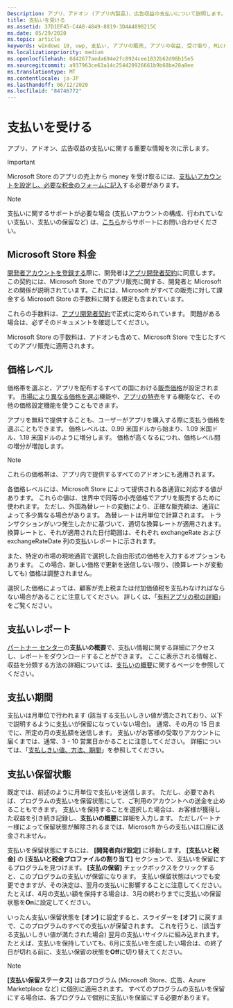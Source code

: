 ```yaml
---
Description: アプリ、アドオン (アプリ内製品)、広告収益の支払いについて説明します。
title: 支払いを受ける
ms.assetid: 37D1EF45-C4A8-4849-8819-3D4A4898215C
ms.date: 05/29/2020
ms.topic: article
keywords: windows 10, uwp, 支払い, アプリの販売, アプリの収益, 受け取り, Microsoft Store の手数料, 支払い保留, パーセント
ms.localizationpriority: medium
ms.openlocfilehash: 0d42677aeda694e2fc8924cee1832b62d98b15e5
ms.sourcegitcommit: a937963ce63a14c254420926661b9b68be28a8ee
ms.translationtype: MT
ms.contentlocale: ja-JP
ms.lasthandoff: 06/12/2020
ms.locfileid: "84746772"
---
```

# <a name="getting-paid"></a>支払いを受ける
アプリ、アドオン、広告収益の支払いに関する重要な情報を次に示します。

> [!IMPORTANT]
> Microsoft Store のアプリの売上から money を受け取るには、[支払いアカウントを設定し、必要な税金のフォームに記入](setting-up-your-payout-account-and-tax-forms.md)する必要があります。

> [!NOTE]
> 支払いに関するサポートが必要な場合 (支払いアカウントの構成、行われていない支払い、支払いの保留など) は、[こちら](https://developer.microsoft.com/windows/support)からサポートにお問い合わせください。

## <a name="store-fee"></a>Microsoft Store 料金

[開発者アカウントを登録する](https://developer.microsoft.com/store/register)際に、開発者は[アプリ開発者契約](https://docs.microsoft.com/legal/windows/agreements/app-developer-agreement)に同意します。 この契約には、Microsoft Store でのアプリ販売に関する、開発者と Microsoft との関係が説明されています。これには、Microsoft がすべての販売に対して課金する Microsoft Store の手数料に関する規定も含まれています。

これらの手数料は、[アプリ開発者契約](https://docs.microsoft.com/legal/windows/agreements/app-developer-agreement)で正式に定められています。 問題がある場合は、必ずそのドキュメントを確認してください。

Microsoft Store の手数料は、アドオンも含めて、Microsoft Store で生じたすべてのアプリ販売に適用されます。


## <a name="price-tiers"></a>価格レベル

価格帯を選ぶと、アプリを配布するすべての国における[販売価格](set-and-schedule-app-pricing.md#base-price)が設定されます。 [市場により異なる価格を選ぶ](set-and-schedule-app-pricing.md#override-base-price-for-specific-markets)機能や、[アプリの特売](put-apps-and-add-ons-on-sale.md)をする機能など、その他の価格設定機能を使うこともできます。

アプリを無料で提供することも、ユーザーがアプリを購入する際に支払う価格を選ぶこともできます。 価格レベルは、0.99 米国ドルから始まり、1.09 米国ドル、1.19 米国ドルのように増分します。 価格が高くなるにつれ、価格レベル間の増分が増加します。

> [!NOTE] 
> これらの価格帯は、アプリ内で提供するすべてのアドオンにも適用されます。

各価格レベルには、Microsoft Store によって提供される各通貨に対応する値があります。 これらの値は、世界中で同等の小売価格でアプリを販売するために使われます。 ただし、外国為替レートの変動により、正確な販売額は、通貨によって多少異なる場合があります。 為替レートは月単位で計算されます。 トランザクションがいつ発生したかに基づいて、適切な換算レートが適用されます。 換算レートと、それが適用された日付範囲は、それぞれ exchangeRate および exchangeRateDate 列の支払いレポートに示されます。

また、特定の市場の現地通貨で選択した自由形式の価格を入力するオプションもあります。 この場合、新しい価格で更新を送信しない限り、(換算レートが変動しても) 価格は調整されません。 

選択した価格によっては、顧客が売上税または付加価値税を支払わなければならない場合があることに注意してください。 詳しくは、「[有料アプリの税の詳細](tax-details-for-paid-apps.md)」をご覧ください。


## <a name="payout-reporting"></a>支払いレポート

[パートナー センター](https://partner.microsoft.com/dashboard)の**支払いの概要**で、支払い情報に関する詳細にアクセスし、レポートをダウンロードすることができます。 ここに表示される情報と、収益を分類する方法の詳細については、[支払いの概要](payout-summary.md)に関するページを参照してください。


## <a name="payout-timeframe"></a>支払い期間

支払いは月単位で行われます (該当する支払いしきい値が満たされており、以下で説明するように支払いが保留になっていない場合)。 通常、その月の 15 日までに、所定の月の支払額を送信します。 支払いがお客様の受取りアカウントに届くまでは、通常、3 - 10 営業日かかることに注意してください。 詳細については、「[支払しきい値、方法、期間](payment-thresholds-methods-and-timeframes.md)」を参照してください。


##  <a name="payout-hold-status"></a>支払い保留状態

既定では、前述のように月単位で支払いを送信します。 ただし、必要であれば、プログラムの支払いを保留状態にして、ご利用のアカウントへの送金を止めることもできます。 支払いを保持することを選択した場合は、お客様が獲得した収益を引き続き記録し、**支払いの概要**に詳細を入力します。 ただしパートナー様によって保留状態が解除されるまでは、Microsoft からの支払いは口座に送金されません。

支払いを保留状態にするには、 **[開発者向け設定]** に移動します。 **[支払いと税金]** の **[支払いと税金プロファイルの割り当て]** セクションで、支払いを保留にするプログラムを見つけます。 **[支払の保留]** チェックボックスをクリックすると、このプログラムの支払いが保留になります。 支払い保留状態はいつでも変更できますが、その決定は、翌月の支払いに影響することに注意してください。 たとえば、4月の支払い額を保持する場合は、3月の終わりまでに支払いの保留状態を**On**に設定してください。

いったん支払い保留状態を **[オン]** に設定すると、スライダーを **[オフ]** に戻すまで、このプログラムのすべての支払いが保留されます。 これを行うと、(該当する支払いしきい値が満たされた場合) 翌月の支払いサイクルに組み込まれます。 たとえば、支払いを保持していても、6月に支払いを生成したい場合は、の終了日が切れる前に、支払い保留の状態を**Off**に切り替えてください。

> [!NOTE]
> **[支払い保留ステータス]** は各プログラム (Microsoft Store、広告、Azure Marketplace など) に個別に適用されます。 すべてのプログラムの支払いを保留にする場合は、各プログラムで個別に支払いを保留にする必要があります。


 

 




